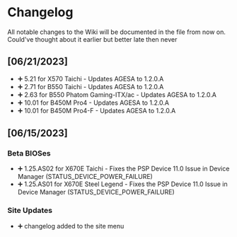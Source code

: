 # Changelog
All notable changes to the Wiki will be documented in the file from now on.
Could've thought about it earlier but better late then never

## [06/21/2023]

- ➕ 5.21 for X570 Taichi - Updates AGESA to 1.2.0.A
- ➕ 2.71 for B550 Taichi - Updates AGESA to 1.2.0.A
- ➕ 2.63 for B550 Phatom Gaming-ITX/ac - Updates AGESA to 1.2.0.A
- ➕ 10.01 for B450M Pro4 - Updates AGESA to 1.2.0.A
- ➕ 10.01 for B450M Pro4-F - Updates AGESA to 1.2.0.A

## [06/15/2023]

### Beta BIOSes

- ➕ 1.25.AS02 for X670E Taichi - Fixes the PSP Device 11.0 Issue in Device Manager (STATUS_DEVICE_POWER_FAILURE)
- ➕ 1.25.AS01 for X670E Steel Legend - Fixes the PSP Device 11.0 Issue in Device Manager (STATUS_DEVICE_POWER_FAILURE)

### Site Updates

- ➕ changelog added to the site menu